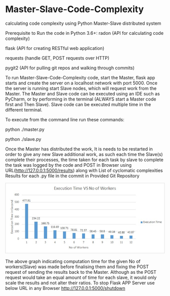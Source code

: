 ﻿# Master-Slave-Code-Complexity

calculating code complexity using Python Master-Slave distributed system 

Prerequisite to Run the code in Python 3.6+:
radon (API for calculating code complexity)

flask (API for creating RESTful web application)

requests (handle GET, POST requests over HTTP)

pygit2 (API for pulling git repos and walking through commits)

To run Master-Slave-Code-Complexity code, start the Master, flask app starts and create the server on a localhost network with port 5000. Once the server is running start Slave nodes, which will request work from the Master. The Master and Slave code can be executed using an IDE such as PyCharm, or by performing in the terminal (ALWAYS start a Master code first and Then Slave). Slave code can be executed multiple time in the different terminal.

To execute from the command line run these commands:

python ./master.py

python ./slave.py

Once the Master has distributed the work, It is needs to be restarted in order to give any new Slave additional work, as such each time the Slave(s) complete their processes, the time taken for each task by slave to complete the task was logged by the code and POST in Browser using URL(http://127.0.0.1:5000/results) along with List of cyclomatic complexities Results
for each .py file in the commit in Provided Git Repository

![alt text](https://github.com/AjayKumar4/Master-Slave-Code-Complexity/blob/master/execution_graph.png)

The above graph indicating computation time for the given No of workers(Slave) was made before finalising them and fixing the POST request of sending the results back to the Master. Although as the POST request would take an equal amount of time for each slave, it would only scale the results and not alter their ratios.
To stop Flask APP Server use below URL in any Browser
http://127.0.0.1:5000/shutdown

